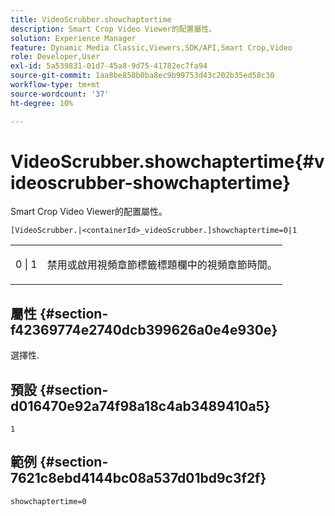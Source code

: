 ```yaml
---
title: VideoScrubber.showchaptertime
description: Smart Crop Video Viewer的配置屬性。
solution: Experience Manager
feature: Dynamic Media Classic,Viewers,SDK/API,Smart Crop,Video
role: Developer,User
exl-id: 5a539831-01d7-45a8-9d75-41782ec7fa94
source-git-commit: 1aa8be858b0ba8ec9b99753d43c202b35ed58c30
workflow-type: tm+mt
source-wordcount: '37'
ht-degree: 10%

---
```


# VideoScrubber.showchaptertime{#videoscrubber-showchaptertime}

Smart Crop Video Viewer的配置屬性。

`[VideoScrubber.|<containerId>_videoScrubber.]showchaptertime=0|1`

<table id="table_C616483932C2482CA9794DDD7313FD7C"> 
 <tbody> 
  <tr> 
   <td colname="col1"> <p> <span class="codeph"> 0 | 1</span> </p> </td> 
   <td colname="col2"> <p> 禁用或啟用視頻章節標籤標題欄中的視頻章節時間。 </p> </td> 
  </tr> 
 </tbody> 
</table>

## 屬性 {#section-f42369774e2740dcb399626a0e4e930e}

選擇性.

## 預設 {#section-d016470e92a74f98a18c4ab3489410a5}

`1`

## 範例 {#section-7621c8ebd4144bc08a537d01bd9c3f2f}

```
showchaptertime=0
```

